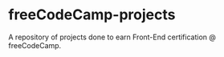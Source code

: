 # freeCodeCamp-projects
A repository of projects done to earn Front-End certification @ freeCodeCamp.
